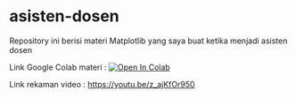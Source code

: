 # asisten-dosen
Repository ini berisi materi Matplotlib yang saya buat ketika menjadi asisten dosen

Link Google Colab materi : [![Open In Colab](https://colab.research.google.com/assets/colab-badge.svg)](https://colab.research.google.com/drive/1sXzo59mKW9G3HQW0J01IGLsfg4ZHqMV5?usp=sharing)

Link rekaman video : https://youtu.be/z_ajKfOr950

